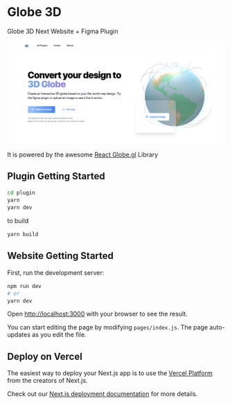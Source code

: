 # Globe 3D

Globe 3D Next Website + Figma Plugin

![screen](screens.png)

It is powered by the awesome [React Globe.gl](https://github.com/vasturiano/globe.gl) Library

## Plugin Getting Started

```bash
cd plugin
yarn
yarn dev
```

to build

```bash
yarn build
```

## Website Getting Started

First, run the development server:

```bash
npm run dev
# or
yarn dev
```

Open [http://localhost:3000](http://localhost:3000) with your browser to see the result.

You can start editing the page by modifying `pages/index.js`. The page auto-updates as you edit the file.

## Deploy on Vercel

The easiest way to deploy your Next.js app is to use the [Vercel Platform](https://vercel.com/new?utm_medium=default-template&filter=next.js&utm_source=create-next-app&utm_campaign=create-next-app-readme) from the creators of Next.js.

Check out our [Next.js deployment documentation](https://nextjs.org/docs/deployment) for more details.
